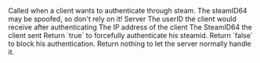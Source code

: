 <function name="HolyLib:OnNotifyClientConnect" parent="" type="hook">
	<description>
		Called when a client wants to authenticate through steam.
		<warning>
			The steamID64 may be spoofed, so don't rely on it!
		</warning>
		<added version="0.7"></added>
	</description>
	<realm>Server</realm>
	<args>
		<arg name="nextUserID" type="number">The userID the client would receive after authenticating</arg>
		<arg name="ipAddress" type="string">The IP address of the client</arg>
		<arg name="steamID64" type="string">The SteamID64 the client sent</arg>
	</args>
	<rets>
		<ret name="override" type="boolean" default="nil">
			Return `true` to forcefully authenticate his steamid.  
			Return `false` to block his authentication.  
			Return nothing to let the server normally handle it.  
		</ret>
	</rets>
</function>
